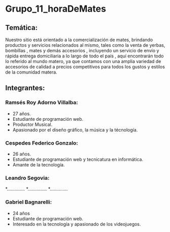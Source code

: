 # Grupo_11_horaDeMates

## Temática: 
Nuestro sitio está orientado a la comercialización de mates, brindando productos y servicios relacionados al mismo, tales como la venta de yerbas, bombillas , mates y demás accesorios , incluyendo un servicio de envío y rápida entrega domiciliaria a lo largo de todo el país , aquí encontrarán todo lo referido al mundo matero, ya que contamos con una amplia variedad de accesorios de calidad a precios competitivos para todos los gustos y estilos de la comunidad matera.

##  Integrantes:

### Ramsés Roy Adorno Villalba:

* 27 años.
* Estudiante de programación web.
* Productor Musical.
* Apasionado por el diseño gráfico, la música y la técnología.



### Cespedes Federico Gonzalo:

*  26 años.
* Estudiante de programación web y tecnicatura en informática.
* Amante de la tecnología.

### Leandro Segovia:

*..............
*...............
*..............

### Gabriel Bagnarelli:

*  24 años
* Estudiante de programación web.
* Interesado en la tecnología y apasionado de los videojuegos.



